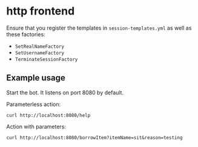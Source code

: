 # http frontend

Ensure that you register the templates in `session-templates.yml` as well as these factories:

* `SetRealNameFactory`
* `SetUsernameFactory`
* `TerminateSessionFactory`

## Example usage

Start the bot. It listens on port 8080 by default.

Parameterless action:

    curl http://localhost:8080/help

Action with parameters:

    curl http://localhost:8080/borrowItem?itemName=sit&reason=testing
